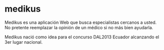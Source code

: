 medikus
=======

Medikus es una aplicación Web que busca especialistas cercanos a usted. No pretente reemplazar la opinión de un médico si no más bien ayudarla.

Medikus nació como idea para el concurso DAL2013 Ecuador alcanzando el 3er lugar nacional.

